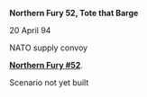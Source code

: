 **Northern Fury 52, Tote that Barge**

20 April 94

NATO supply convoy

**<u>Northern Fury \#52</u>**.

Scenario not yet built
